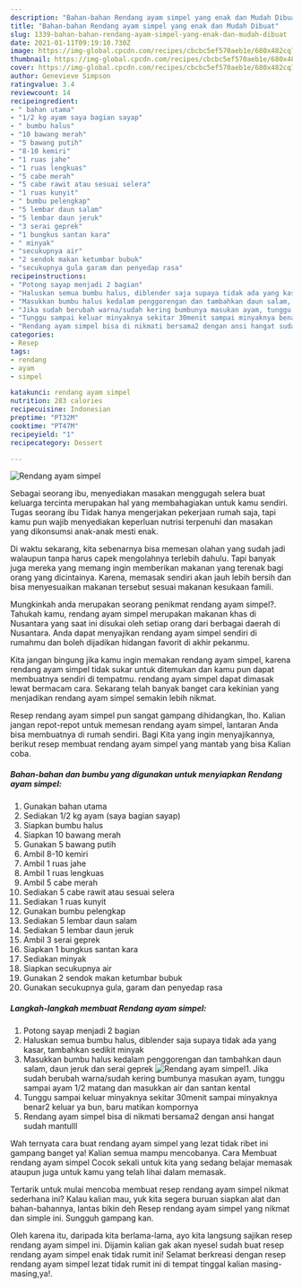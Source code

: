 ```yaml
---
description: "Bahan-bahan Rendang ayam simpel yang enak dan Mudah Dibuat"
title: "Bahan-bahan Rendang ayam simpel yang enak dan Mudah Dibuat"
slug: 1339-bahan-bahan-rendang-ayam-simpel-yang-enak-dan-mudah-dibuat
date: 2021-01-11T09:19:10.730Z
image: https://img-global.cpcdn.com/recipes/cbcbc5ef570aeb1e/680x482cq70/rendang-ayam-simpel-foto-resep-utama.jpg
thumbnail: https://img-global.cpcdn.com/recipes/cbcbc5ef570aeb1e/680x482cq70/rendang-ayam-simpel-foto-resep-utama.jpg
cover: https://img-global.cpcdn.com/recipes/cbcbc5ef570aeb1e/680x482cq70/rendang-ayam-simpel-foto-resep-utama.jpg
author: Genevieve Simpson
ratingvalue: 3.4
reviewcount: 14
recipeingredient:
- " bahan utama"
- "1/2 kg ayam saya bagian sayap"
- " bumbu halus"
- "10 bawang merah"
- "5 bawang putih"
- "8-10 kemiri"
- "1 ruas jahe"
- "1 ruas lengkuas"
- "5 cabe merah"
- "5 cabe rawit atau sesuai selera"
- "1 ruas kunyit"
- " bumbu pelengkap"
- "5 lembar daun salam"
- "5 lembar daun jeruk"
- "3 serai geprek"
- "1 bungkus santan kara"
- " minyak"
- "secukupnya air"
- "2 sendok makan ketumbar bubuk"
- "secukupnya gula garam dan penyedap rasa"
recipeinstructions:
- "Potong sayap menjadi 2 bagian"
- "Haluskan semua bumbu halus, diblender saja supaya tidak ada yang kasar, tambahkan sedikit minyak"
- "Masukkan bumbu halus kedalam penggorengan dan tambahkan daun salam, daun jeruk dan serai geprek"
- "Jika sudah berubah warna/sudah kering bumbunya masukan ayam, tunggu sampai ayam 1/2 matang dan masukkan air dan santan kental"
- "Tunggu sampai keluar minyaknya sekitar 30menit sampai minyaknya benar2 keluar ya bun, baru matikan kompornya"
- "Rendang ayam simpel bisa di nikmati bersama2 dengan ansi hangat sudah mantulll"
categories:
- Resep
tags:
- rendang
- ayam
- simpel

katakunci: rendang ayam simpel 
nutrition: 283 calories
recipecuisine: Indonesian
preptime: "PT32M"
cooktime: "PT47M"
recipeyield: "1"
recipecategory: Dessert

---
```



![Rendang ayam simpel](https://img-global.cpcdn.com/recipes/cbcbc5ef570aeb1e/680x482cq70/rendang-ayam-simpel-foto-resep-utama.jpg)

Sebagai seorang ibu, menyediakan masakan menggugah selera buat keluarga tercinta merupakan hal yang membahagiakan untuk kamu sendiri. Tugas seorang ibu Tidak hanya mengerjakan pekerjaan rumah saja, tapi kamu pun wajib menyediakan keperluan nutrisi terpenuhi dan masakan yang dikonsumsi anak-anak mesti enak.

Di waktu  sekarang, kita sebenarnya bisa memesan olahan yang sudah jadi walaupun tanpa harus capek mengolahnya terlebih dahulu. Tapi banyak juga mereka yang memang ingin memberikan makanan yang terenak bagi orang yang dicintainya. Karena, memasak sendiri akan jauh lebih bersih dan bisa menyesuaikan makanan tersebut sesuai makanan kesukaan famili. 



Mungkinkah anda merupakan seorang penikmat rendang ayam simpel?. Tahukah kamu, rendang ayam simpel merupakan makanan khas di Nusantara yang saat ini disukai oleh setiap orang dari berbagai daerah di Nusantara. Anda dapat menyajikan rendang ayam simpel sendiri di rumahmu dan boleh dijadikan hidangan favorit di akhir pekanmu.

Kita jangan bingung jika kamu ingin memakan rendang ayam simpel, karena rendang ayam simpel tidak sukar untuk ditemukan dan kamu pun dapat membuatnya sendiri di tempatmu. rendang ayam simpel dapat dimasak lewat bermacam cara. Sekarang telah banyak banget cara kekinian yang menjadikan rendang ayam simpel semakin lebih nikmat.

Resep rendang ayam simpel pun sangat gampang dihidangkan, lho. Kalian jangan repot-repot untuk memesan rendang ayam simpel, lantaran Anda bisa membuatnya di rumah sendiri. Bagi Kita yang ingin menyajikannya, berikut resep membuat rendang ayam simpel yang mantab yang bisa Kalian coba.

<!--inarticleads1-->

##### Bahan-bahan dan bumbu yang digunakan untuk menyiapkan Rendang ayam simpel:

1. Gunakan  bahan utama
1. Sediakan 1/2 kg ayam (saya bagian sayap)
1. Siapkan  bumbu halus
1. Siapkan 10 bawang merah
1. Gunakan 5 bawang putih
1. Ambil 8-10 kemiri
1. Ambil 1 ruas jahe
1. Ambil 1 ruas lengkuas
1. Ambil 5 cabe merah
1. Sediakan 5 cabe rawit atau sesuai selera
1. Sediakan 1 ruas kunyit
1. Gunakan  bumbu pelengkap
1. Sediakan 5 lembar daun salam
1. Sediakan 5 lembar daun jeruk
1. Ambil 3 serai geprek
1. Siapkan 1 bungkus santan kara
1. Sediakan  minyak
1. Siapkan secukupnya air
1. Gunakan 2 sendok makan ketumbar bubuk
1. Gunakan secukupnya gula, garam dan penyedap rasa




<!--inarticleads2-->

##### Langkah-langkah membuat Rendang ayam simpel:

1. Potong sayap menjadi 2 bagian
1. Haluskan semua bumbu halus, diblender saja supaya tidak ada yang kasar, tambahkan sedikit minyak
1. Masukkan bumbu halus kedalam penggorengan dan tambahkan daun salam, daun jeruk dan serai geprek
<img src="//assets-global.cpcdn.com/assets/icons/button_play-2c75c40dde080a61004c1f40b05d8f140eaff45d7e9e6481dc71c63d2e7c4909.png" alt="Rendang ayam simpel">1. Jika sudah berubah warna/sudah kering bumbunya masukan ayam, tunggu sampai ayam 1/2 matang dan masukkan air dan santan kental
1. Tunggu sampai keluar minyaknya sekitar 30menit sampai minyaknya benar2 keluar ya bun, baru matikan kompornya
1. Rendang ayam simpel bisa di nikmati bersama2 dengan ansi hangat sudah mantulll




Wah ternyata cara buat rendang ayam simpel yang lezat tidak ribet ini gampang banget ya! Kalian semua mampu mencobanya. Cara Membuat rendang ayam simpel Cocok sekali untuk kita yang sedang belajar memasak ataupun juga untuk kamu yang telah lihai dalam memasak.

Tertarik untuk mulai mencoba membuat resep rendang ayam simpel nikmat sederhana ini? Kalau kalian mau, yuk kita segera buruan siapkan alat dan bahan-bahannya, lantas bikin deh Resep rendang ayam simpel yang nikmat dan simple ini. Sungguh gampang kan. 

Oleh karena itu, daripada kita berlama-lama, ayo kita langsung sajikan resep rendang ayam simpel ini. Dijamin kalian gak akan nyesel sudah buat resep rendang ayam simpel enak tidak rumit ini! Selamat berkreasi dengan resep rendang ayam simpel lezat tidak rumit ini di tempat tinggal kalian masing-masing,ya!.

